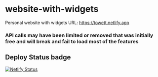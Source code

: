 # website-with-widgets

Personal website with widgets
URL: <https://towett.netlify.app>

### API calls may have been limited or removed that was initially free and will break and fail to load most of the features

## Deploy Status badge

[![Netlify Status](https://api.netlify.com/api/v1/badges/37eda21b-095b-4402-8553-bb1c9a6bacfc/deploy-status)](https://app.netlify.com/sites/towett/deploys)
